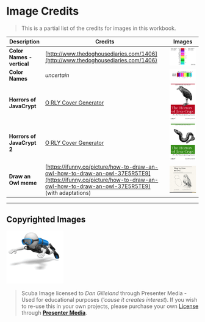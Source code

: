 # Image Credits

> This is a partial list of the credits for images in this workbook.

| Description | Credits | Images |
|-------------|---------|--------|
| **Color Names - vertical** | [http://www.thedoghousediaries.com/1406](http://www.thedoghousediaries.com/1406) | ![](colornames-vert.png) |
| **Color Names** | *uncertain* | ![](colornames.png) |
| **Horrors of JavaCrypt** | [O RLY Cover Generator](https://dev.to/rly) | ![](TheHorrorsOfJavaCrypt.png) |
| **Horrors of JavaCrypt 2** | [O RLY Cover Generator](https://dev.to/rly) | ![](TheHorrorsOfJavaCrypt2.png) |
| **Draw an Owl meme**  | [https://ifunny.co/picture/how-to-draw-an-owl-how-to-draw-an-owl-37E5R5TE9](https://ifunny.co/picture/how-to-draw-an-owl-how-to-draw-an-owl-37E5R5TE9) (with adaptations) | ![](./draw-owl-meme.jpg) 



----

## Copyrighted Images

![Scuba](../mynotes/images/stick_figure_scuba.gif)

> Scuba Image licensed to *Dan Gilleland* through Presenter Media - Used for educational purposes (*'cause it creates interest*). If you wish to re-use this in your own projects, please purchase your own [License](https://www.presentermedia.com/eula.html) through [**Presenter Media**](https://www.presentermedia.com/).
